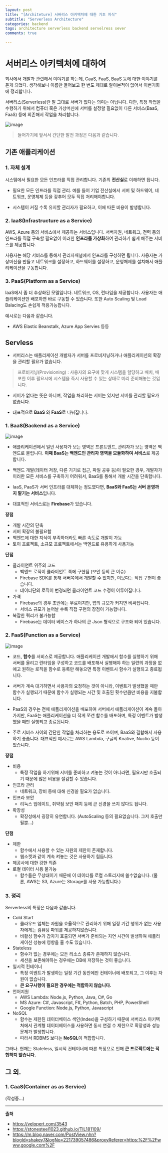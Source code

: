 ```yaml
---
layout: post
title: "[Architeture] 서버리스 아키텍처에 대한 기초 지식"
subtitle: "Serverless Architecture"
categories: backend
tags: architecture serverless backend servelress sever 
comments: true

---
```


# 서버리스 아키텍처에 대하여

회사에서 개발과 관련해서 이야기를 하는데, CaaS, FaaS, BaaS 등에 대한 이야기를 듣게 되었다. 생각해보니 이름만 들어보고 한 번도 제대로 알아본적이 없어서 이번기회에 정리합니다.

서버리스(Serverless)란 말 그대로 서버가 없다는 의미는 아닙니다. 다만, 특정 작업을 수행하기 위해서 컴퓨터 혹은 가상머신에 서버를 설정할 필요없이 다른 서비스(BaaS, FaaS) 등에 의존해서 작업을 처리합니다.

![image](https://user-images.githubusercontent.com/42582516/100229273-5474a680-2f67-11eb-8a3a-467c9f409a72.png)

> 들어가기에 앞서서 간단한 발전 과정은 다음과 같습니다.

## 기존 애플리케이션

### 1. 자체 설계

시스템에서 필요한 모든 인프라를 직접 관리합니다. 기존의 **전산실**로 이해하면 됩니다.

- 필요한 모든 인프라를 직접 관리. 예를 들어 기업 전산실에서 서버 및 하드웨어, 네트워크, 운영체제 등을 갖추어 모두 직접 처리해야합니다.

- 시스템이 커질 수록 유지할 관리자가 필요하고, 이에 따른 비용이 발생합니다.

### 2. IaaS(Infrastructure as a Service)

AWS, Azure 등의 서비스에서 제공하는 서비스입니다. 서버자원, 네트워크, 전력 등의 인프라를 직접 구축할 필요없이 이러한 **인프라를 가상화**하여 관리하기 쉽게 해주는 서비스를 제공합니다.

사용자는 해당 서비스를 통해서 관리자패널에서 인프라를 구성하면 됩니다. 사용자는 가상머신을 만들고 네트워크를 설정하고, 하드웨어를 설정하고, 운영체제를 설치해서 애플리케이션을 구동합니다.

### 3. PaaS(Platform as a Service)

IaaS에서 좀 더 추상화된 모델입니다. 네트워크, OS, 런타임을 제공합니다. 사용자는 애플리케이션만 배포하면 바로 구동할 수 있습니다. 또한 Auto Scaling 및 Load Balacing도 손쉽게 적용가능합니다.

예시로는 다음과 같습니다.
- AWS Elastic Beanstalk, Azure App Servies 등등

## Servless

- 서버리스는 애플리케이션 개발자가 서버를 프로비저닝하거나 애플리케이션의 확장을 관리할 필요가 없습니다.

> 프로비저닝(Provisioning) : 사용자의 요구에 맞게 시스템을 할당하고 배치, 배포한 이후 필요시에 시스템을 즉시 사용할 수 있는 상태로 미리 준비해놓는 것입니다.

- 서버가 없다는 뜻은 아니며, 작업을 처리하는 서버는 있지만 서버를 관리할 필요가 없습니다.

- 대표적으로 **BaaS** 와 **FaaS**로 나눠집니다.

### 1. BaaS(Backend as a Service)

![image](https://user-images.githubusercontent.com/42582516/100353200-82beb880-3031-11eb-89d9-5a361d5f88c4.png)


- 애플리케이션에서 일반 사용자가 보는 영역은 프론트엔드, 관리자가 보는 영역은 백엔드로 불립니다. **이때 BaaS는 백엔드인 관리자 영역을 모듈화하여 서비스**로 제공합니다.

- 백엔드 개발(데이터 저장, 다른 기기로 접근, 파일 공유 등)이 필요한 경우, 개발자가 이러한 모든 서비스를 구축하기 어려워서, BaaS를 통해서 개발 시간을 단축합니다.

- IaaS, PaaS가 서버 인프라를 대체하는 정도였다면, **BaaS와 FaaS는 서버 운영까지 맡기는 서비스**입니다.

- 대표적인 서비스로는 **Firebase**가 있습니다.

**장점**
- 개발 시간의 단축
- 서버 확장의 불필요함
- 백엔드에 대한 지식이 부족하더라도 빠른 속도로 개발이 가능
- 토이 프로젝트, 소규모 프로젝트에서는 백엔드로 유용하게 사용가능

**단점**
- 클라이언트 위주의 코드
  - 백엔드 로직이 클라이언트 쪽에 구현됨 (보안 등의 큰 이슈)
  - Firebase SDK를 통해 서버쪽에서 개발할 수 있지만, 이보다는 직접 구현이 좋습니다.
  - 데이터단의 로직이 변경되면 클라이언트 코드 수정이 이루어집니다.
- 가격
  - Firebase의 경우 초반에는 무료이지만, 앱의 규모가 커지면 비싸집니다.
  - 서비스 규모가 늘어날 수록 직접 구현의 장점이 가능합니다.
- 복잡한 쿼리가 불가능함
  - Firebase는 데이터 베이스가 하나의 큰 Json 형식으로 구조화 되어 있습니다. 

### 2. FaaS(Function as a Service)

![image](https://user-images.githubusercontent.com/42582516/100354291-468c5780-3033-11eb-8d18-e6b0ba4fdf20.png)

- 코드, **함수**를 서비스로 제공합니다. 애플리케이션 개발에서 함수를 실행하기 위해 서버를 올리고 런타임을  구성하고 코드를 배포해서 실행해야 하는 일련의 과정을 없애고 원하는 로직을 함수로 등록만 해놓으면 특정 이벤트시 함수가 실행되고 종료됩니다.

- 서버가 계속 대기하면서 사용자의 요청하는 것이 아니라, 이벤트가 발생했을 때만 함수가 실행되기 때문에 함수가 실행되는 시간 및 호출된 횟수만큼만 비용을 지불합니다.

- PaaS의 경우는 전체 애플리케이션을 배포하여 서버에서 애플리케이션이 계속 돌아가지만, FaaS는 애플리케이션을 더 작게 쪼갠 함수를 배포하며, 특정 이벤트가 발생했을 때만 실행되고 종료됩니다.

- 주로 서비스 사이의 간단한 작업을 처리하는 용도로 쓰이며, BaaS와 결합해서 사용하기 좋습니다. 대표적인 예시로는 AWS Lambda, 구글의 Knative, Nuclio 등이 있습니다.

**장점**
- 비용
  - 특정 작업을 하기위해 서버를 준비하고 켜놓는 것이 아니라면, 필요시만 호출되기 때문에 많은 비용을 절감할 수 있습니다.
- 인프라 관리
  - 네트워크, 장비 등에 대해 신경쓸 필요가 없습니다.
- 인프라 보안
  - 리눅스 업데이트, 취약점 보안 패치 등에 큰 신경을 쓰지 않다도 됩니다.
- 확장성
  - 확장성에서 굉장히 유연합니다. (AutoScaling 등의 필요없습니다. 그저 호출만 될뿐...)

**단점**
- 제한
  - 함수에서 사용할 수 있는 자원의 제한이 존재합니다.
  - 웹소켓과 같이 계속 켜놓는 것은 사용하기 힘듭니다.
- 제공사에 대한 강한 의존
- 로컬 데이터 사용 불가능
  - 함수들은 무상태이기 때문에 이 데이터를 로컬 스토리지에 쓸수없습니다. (물론, AWS는 S3, Azure는 Storage를 사용 가능합니다.)

### 3. 정리

Serverless의 특징은 다음과 같습니다.

- Cold Start
  - 클라우드 업체는 자원을 효율적으로 관리하기 위해 일정 기간 행위가 없는 사용자에게는 컴퓨팅 파워를 제공하지않습니다.
  - 비활성 함수가 갑자기 호출되면 서버가 준비되는 지연 시간이 발생하여 애플리케이션 성능에 영향을 줄 수도 있습니다.
- Stateless
  - 함수가 없는 경우에는 모든 리소스 종류가 존재하지 않습니다.
  - 세션을 보존해야하는 경우에는 DB에 저장하는 것이 좋습니다.
- 일시적 컨테이너
  - 특정 이벤트가 발생하는 일정 기간 동안에만 컨테이너에 배포되고, 그 이후는 자원이 없습니다.
  - **큰 요구사항이 필요한 경우에는 적합하지 않습니다.**
- 언어지원
  - AWS Lambda: Node.js, Python, Java, C#, Go
  - MS Azure: C#, Javascript, F#, Python, Batch, PHP, PowerShell
  - Google Function: Node.js, Python, Javascript
- NoSQL
  - 함수는 제한된 데이터베이스 색인(Index)을 구성하기 때문에 서버리스 아키텍처에서 관계형 데이터베이스를 사용하면 동시 연결 수 제한으로 확장성과 성능 문제가 발생합니다.
  - 따라서 RDBMS 보다는 **NoSQL**이 적합합니다.

그러나. 현재는 Stateless, 일시적 컨테이너에 따른 특징으로 인해 **큰 프로젝트에는 적합하지 않습니다.**

## 그 외.

### 1. CaaS(Container as as Service)

(작성중...)

---
**출처**
- https://velopert.com/3543
- https://stonesteel1023.github.io/TIL181109/
- https://m.blog.naver.com/PostView.nhn?blogId=shakey7&logNo=221739057486&proxyReferer=https:%2F%2Fwww.google.com%2F

